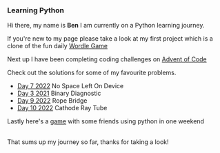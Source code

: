
### Learning Python


Hi there, my name is **Ben** I am currently on a Python learning journey.

If you're new to my page please take a look at my first project which is a clone of the fun daily [Wordle Game](https://github.com/benb2110/berry-tree/tree/main/WordleGame)

Next up I have been completing coding challenges on [Advent of Code](https://adventofcode.com/)

Check out the solutions for some of my favourite problems.


- [Day 7 2022](https://github.com/benb2110/berry-tree/tree/9fa74dcc80dcfc596860c9a8e8cf9abd942f0b7f/Advent%20of%20Code/2022/Day%207_No_Space_Left_On_Device) No Space Left On Device  
- [Day 3 2021](https://github.com/benb2110/berry-tree/tree/9fa74dcc80dcfc596860c9a8e8cf9abd942f0b7f/Advent%20of%20Code/2021/Day3_Binary_Diagnostic)  Binary Diagnostic
- [Day 9 2022](https://github.com/benb2110/berry-tree/tree/9fa74dcc80dcfc596860c9a8e8cf9abd942f0b7f/Advent%20of%20Code/2022/Day%209_Rope_Bridge) Rope Bridge
- [Day 10 2022](https://github.com/benb2110/berry-tree/tree/9fa74dcc80dcfc596860c9a8e8cf9abd942f0b7f/Advent%20of%20Code/2022/Day%2010_Cathode-Ray_Tube) Cathode Ray Tube

Lastly here's a [game](https://github.com/benb2110/PatternMaster2022.git) with some friends using python in one weekend

</br>
That sums up my journey so far, thanks for taking a look!
